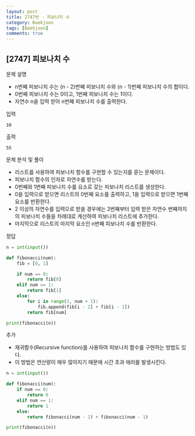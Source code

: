 ```yaml
---
layout: post
title: 2747번 - 피보나치 수
category: Baekjoon
tags: [Baekjoon]
comments: true
---
```


## [2747] 피보나치 수

문제 설명
- n번째 피보나치 수는 (n - 2)번째 피보나치 수와 (n - 1)번째 피보나치 수의 합이다.
- 0번째 피보나치 수는 0이고, 1번째 피보나치 수는 1이다.
- 자연수 n을 입력 받아 n번째 피보나치 수를 출력한다.

입력
```
10
```

출력
```
55
```

문제 분석 및 풀이
- 리스트를 사용하여 피보나치 함수를 구현할 수 있는지를 묻는 문제이다.
- 피보나치 함수의 인자로 자연수를 받는다.
- 0번째와 1번째 피보나치 수를 요소로 갖는 피보나치 리스트를 생성한다.
- 0을 입력으로 받으면 리스트의 0번째 요소를 출력하고, 1을 입력으로 받으면 1번째 요소를 반환한다.
- 2 이상의 자연수를 입력으로 받을 경우에는 2번째부터 입력 받은 자연수 번째까지의 피보나치 수들을 차례대로 계산하여 피보나치 리스트에 추가한다.
- 마지막으로 리스트의 마지막 요소인 n번째 피보나치 수를 반환한다.

정답
```python
n = int(input())

def fibonacci(num):
    fib = [0, 1]

    if num == 0:
        return fib[0]
    elif num == 1:
        return fib[1]
    else:
        for i in range(2, num + 1):
            fib.append(fib[i - 2] + fib[i - 1])
        return fib[num]

print(fibonacci(n))
```

추가
- 재귀함수(Recursive function)를 사용하여 피보나치 함수를 구현하는 방법도 있다.
- 이 방법은 연산량이 매우 많아지기 때문에 시간 초과 에러를 발생시킨다.

```python
n = int(input())

def fibonacci(num):
    if num == 0:
        return 0
    elif num == 1:
        return 1
    else:
        return fibonacci(num - 2) + fibonacci(num - 1)

print(fibonacci(n))
```

